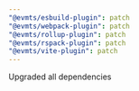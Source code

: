 ```yaml
---
"@evmts/esbuild-plugin": patch
"@evmts/webpack-plugin": patch
"@evmts/rollup-plugin": patch
"@evmts/rspack-plugin": patch
"@evmts/vite-plugin": patch
---
```


Upgraded all dependencies

